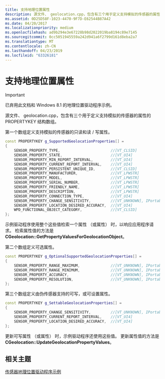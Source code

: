 ```yaml
---
title: 支持地理位置属性
description: 源文件、 geolocation.cpp，包含有三个用于定义支持模拟的传感器的属性的 PROPERTYKEY 结构数组。
ms.assetid: 0D25D58F-1023-4470-9F7D-E62544B87A42
ms.date: 04/20/2017
ms.localizationpriority: medium
ms.openlocfilehash: ad9b294e3e67228b98d2022019ba8194c89e7145
ms.sourcegitcommit: 0cc5051945559a242d941a6f2799d161d8eba2a7
ms.translationtype: MT
ms.contentlocale: zh-CN
ms.lasthandoff: 04/23/2019
ms.locfileid: "63326181"
---
```

# <a name="supporting-the-geolocation-properties"></a>支持地理位置属性

> [!IMPORTANT] 
> 已弃用此文档和 Windows 8.1 的地理位置驱动程序示例。

源文件、 geolocation.cpp，包含有三个用于定义支持模拟的传感器的属性的 PROPERTYKEY 结构数组。

第一个数组定义支持模拟的传感器的只读和读 / 写属性。

```cpp
const PROPERTYKEY g_SupportedGeolocationProperties[] =
{
    SENSOR_PROPERTY_TYPE,                       //[VT_CLSID]
    SENSOR_PROPERTY_STATE,                      //[VT_UI4]
    SENSOR_PROPERTY_MIN_REPORT_INTERVAL,        //[VT_UI4]
    SENSOR_PROPERTY_CURRENT_REPORT_INTERVAL,    //[VT_UI4]
    SENSOR_PROPERTY_PERSISTENT_UNIQUE_ID,       //[VT_CLSID]
    SENSOR_PROPERTY_MANUFACTURER,               //[VT_LPWSTR]
    SENSOR_PROPERTY_MODEL,                      //[VT_LPWSTR]
    SENSOR_PROPERTY_SERIAL_NUMBER,              //[VT_LPWSTR]
    SENSOR_PROPERTY_FRIENDLY_NAME,              //[VT_LPWSTR]
    SENSOR_PROPERTY_DESCRIPTION,                //[VT_LPWSTR]
    SENSOR_PROPERTY_CONNECTION_TYPE,            //[VT_UI4]
    SENSOR_PROPERTY_CHANGE_SENSITIVITY,         //[VT_UNKNOWN], IPortableDeviceValues
    SENSOR_PROPERTY_LOCATION_DESIRED_ACCURACY,  //[VT_UI4]
    WPD_FUNCTIONAL_OBJECT_CATEGORY,             //[VT_CLSID]
};
```

示例驱动程序使用整个这些值检索一个属性 （或属性） 时，以响应应用程序请求。 检索属性值的方法是**CGeolocation::GetPropertyValuesForGeolocationObject**。

第二个数组定义可选属性。

```cpp
const PROPERTYKEY g_OptionalSupportedGeolocationProperties[] =
{
    SENSOR_PROPERTY_RANGE_MAXIMUM,              //[VT_UNKNOWN], IPortableDeviceValues
    SENSOR_PROPERTY_RANGE_MINIMUM,              //[VT_UNKNOWN], IPortableDeviceValues
    SENSOR_PROPERTY_ACCURACY,                   //[VT_UNKNOWN], IPortableDeviceValues
    SENSOR_PROPERTY_RESOLUTION,                 //[VT_UNKNOWN], IPortableDeviceValues
};
```

第三个数组定义由伪传感器支持的可写，或可设置属性。

```cpp
const PROPERTYKEY g_SettableGeolocationProperties[] =
{
    SENSOR_PROPERTY_CHANGE_SENSITIVITY,         //[VT_UNKNOWN], IPortableDeviceValues
    SENSOR_PROPERTY_CURRENT_REPORT_INTERVAL,    //[VT_UI4]
    SENSOR_PROPERTY_LOCATION_DESIRED_ACCURACY,  //[VT_UI4]
};
```

更新可写属性 （或属性） 时，示例驱动程序还使用这些值。 更新属性值的方法是**CGeolocation::UpdateGeolocationPropertyValues**。

## <a name="related-topics"></a>相关主题
[传感器地理位置驱动程序示例](sensors-geolocation-driver-sample.md)  



